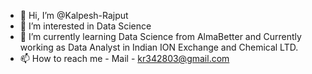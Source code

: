 - 👋 Hi, I’m @Kalpesh-Rajput
- 👀 I’m interested in Data Science
- 🌱 I’m currently learning Data Science from AlmaBetter and Currently working as Data Analyst in Indian ION Exchange and Chemical LTD.
- 📫 How to reach me - Mail - kr342803@gmail.com

<!---
Kalpesh-Rajput/Kalpesh-Rajput is a ✨ special ✨ repository because its `README.md` (this file) appears on your GitHub profile.
You can click the Preview link to take a look at your changes.
--->
